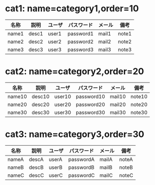 # cat1: name=category1,order=10
| 名称 | 説明 | ユーザ | パスワード | メール | 備考 |
|------|------|--------|------------|--------|------|
| name1 | desc1 | user1 | password1 | mail1 | note1 |
| name2 | desc2 | user2 | password2 | mail2 | note2 |
| name3 | desc3 | user3 | password3 | mail3 | note3 |

# cat2: name=category2,order=20
| 名称 | 説明 | ユーザ | パスワード | メール | 備考 |
|------|------|--------|------------|--------|------|
| name10 | desc10 | user10 | password10 | mail10 | note10 |
| name20 | desc20 | user20 | password20 | mail20 | note20 |
| name30 | desc30 | user30 | password30 | mail30 | note30 |

# cat3: name=category3,order=30
| 名称 | 説明 | ユーザ | パスワード | メール | 備考 |
|------|------|--------|------------|--------|------|
| nameA | descA | userA | passwordA | mailA | noteA |
| nameB | descB | userB | passwordB | mailB | noteB |
| nameC | descC | userC | passwordC | mailC | noteC |
